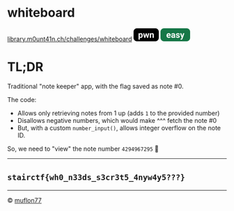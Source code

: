 # whiteboard

[library.m0unt41n.ch/challenges/whiteboard](https://library.m0unt41n.ch/challenges/whiteboard) ![](../../resources/pwn.svg) ![](../../resources/easy.svg) 

# TL;DR

Traditional "note keeper" app, with the flag saved as note #0.

The code:

*   Allows only retrieving notes from 1 up (adds `1` to the provided number)
*   Disallows negative numbers, which would make ^^^ fetch the note #0
*   But, with a custom `number_input()`, allows integer overflow on the note ID.

So, we need to "view" the note number `4294967295` &#128578;

---

## `stairctf{wh0_n33ds_s3cr3t5_4nyw4y5???}`



<hr>

&copy; [muflon77](https://library.m0unt41n.ch/players/805ae1c8-9fe4-5816-b4a4-5057fa6eedb1)
